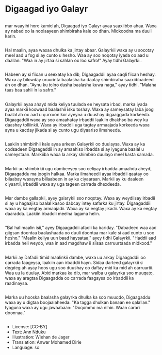 # Digaagad iyo Galayr

##
mar waayihi hore kamid ah, Digaagad iyo Galayr ayaa saaxiibbo ahaa. Waxa ay nabad oo la noolaayeen shimbiraha kale oo dhan. Midkoodna ma duuli karin.

##
Hal maalin, ayaa waxaa dhulka ka jirtay abaar. Galayrkii waxa ay u socotay meel aad u fog si ay cunto u hesho. Waa ay soo noqotay iyada oo aad u daallan. "Waa in ay jirtaa si sahlan oo loo safro!" Ayay tidhi Galayrkii.

##
Habeen ay si fiican u seexatay ka dib, Digaagaddii ayaa caqli fiican heshay. Waxa ay bilowday uruurinta baalasha ka daatay shimbiraha saaxiibbadeed ah oo dhan. "Aynu ku tolno dusha baalasha kuwa naga," ayay tidhi. "Malaha taas baa sahli in la safro."

##
Galayrkii ayaa ahayd mida keliya tuulada ee heysata irbad, marka iyada ayaa markii koowaad baalashii isku toshay. Waxa ay sameysatay laba joog baalal ah oo aad u qurxoon kor ayeyna u duushay digaaggada korkeeda. Digaagaddii waxa ay soo amaahatay irbaddii laakiin dhakhso ba wey ku daashay tolliinkii. Waxa ay irbaddii uga tagtay armaajada korkeeda waxa ayna u kacday jikada si ay cunto ugu diyaariso ilmaheeda.

##
Laakiin shimbirihii kale ayaa arkeen Galayrkii oo duulaysa. Waxa ay ka codsadeen Digaagaddii in ay amaahiso irbadda si ay iyaguna baalal u sameystaan. Markiiba waxa la arkay shimbiro duulayo meel kasta samada.

##
Markii uu shimbirkii ugu dambeeyey soo celiyay irbadda amaahda aheyd, Digaagaddu ma joogin halkaa. Marka ilmaheedii ayaa irbaddii qaatay oo bilaabay waxayna billaabeen in ay ku ciyaaraan. Markii ay ku daaleen ciyaartii, irbaddii waxa ay uga tageen carrada dhexdeeda.

##
Mar dambe gallapkii, ayey galarykii soo noqotay. Waxa ay weydiisay irbadii si ay u hagaajiso baalal kasoo dabcay intey safarka ku jirtay. Digaagaddii waxa ay ka eegtay armaajadii. Waxa ay ka eegtay jikadii. Waxa ay ka eegtay daaradda. Laakiin irbaddii meelna lagama helin.

##
"Bal hal maalin isii," ayey Digaagaddii afadii ka bariday. "Dabadeed waa aad giigsan doontaa baalashaada oo duuli doontaa mar kale si aad cunto u soo hesho." "Maalin keliya uun baad haysataa," ayey tidhi Galayrkii. "Haddii aad irbadda heli weydo, waa in aad magdhaw ii siisaa carruurtaada midkood."

##
Markii ay Dafadii timid maalinkii dambe, waxa uu arkay Digaagaddii oo carrada faageysa, laakiin aan irbaddii hayn. Sidaa darteed galayrkii si degdeg ah ayay hoos ugu soo duushay oo daftay mid ka mid ah carruurtii. Waa uu la duulay. Abid markaa ka dib, mar walba u galayrka soo muuqato, waxa ay aragtaa Digaagadda oo carrada faagaysa oo irbaddii ka raadinaysa.

##
Marka uu hooska baalasha galayrka dhulka ka soo muuqdo, Digaagaddu waxa ay u digtaa boojaalaheeda. "Ka tagga dhulkan banaan ee qalallan." Iyaguna waxa ay ugu jawaabaan: "Doqommo ma nihin. Waan carari doonnaa."

##
* License: [CC-BY]
* Text: Ann Nduku
* Illustration: Wiehan de Jager
* Translation: Anwar Mohamed Dirie
* Language: so
